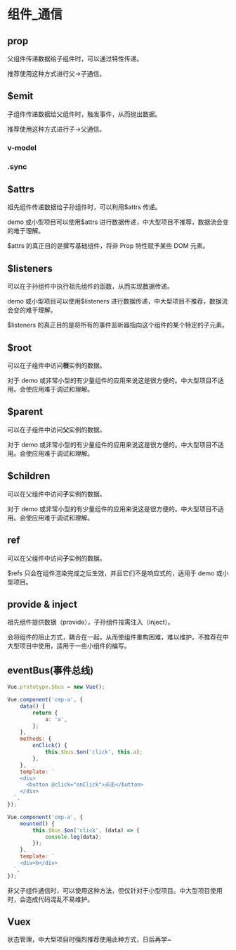 # 组件\_通信

## prop

父组件传递数据给子组件时，可以通过特性传递。

推荐使用这种方式进行父->子通信。

## \$emit

子组件传递数据给父组件时，触发事件，从而抛出数据。

推荐使用这种方式进行子->父通信。

### v-model

### .sync

## \$attrs

祖先组件传递数据给子孙组件时，可以利用\$attrs 传递。

demo 或小型项目可以使用\$attrs 进行数据传递，中大型项目不推荐，数据流会变的难于理解。

\$attrs 的真正目的是撰写基础组件，将非 Prop 特性赋予某些 DOM 元素。

## \$listeners

可以在子孙组件中执行祖先组件的函数，从而实现数据传递。

demo 或小型项目可以使用\$listeners 进行数据传递，中大型项目不推荐，数据流会变的难于理解。

\$listeners 的真正目的是将所有的事件监听器指向这个组件的某个特定的子元素。

## \$root

可以在子组件中访问**根**实例的数据。

对于 demo 或非常小型的有少量组件的应用来说这是很方便的。中大型项目不适用。会使应用难于调试和理解。

## \$parent

可以在子组件中访问**父**实例的数据。

对于 demo 或非常小型的有少量组件的应用来说这是很方便的。中大型项目不适用。会使应用难于调试和理解。

## \$children

可以在父组件中访问**子**实例的数据。

对于 demo 或非常小型的有少量组件的应用来说这是很方便的。中大型项目不适用。会使应用难于调试和理解。

## ref

可以在父组件中访问**子**实例的数据。

\$refs 只会在组件渲染完成之后生效，并且它们不是响应式的，适用于 demo 或小型项目。

## provide & inject

祖先组件提供数据（provide），子孙组件按需注入（inject）。

会将组件的阻止方式，耦合在一起，从而使组件重构困难，难以维护。不推荐在中大型项目中使用，适用于一些小组件的编写。

## eventBus(事件总线)

```js
Vue.prototype.$bus = new Vue();
```

```js
Vue.component('cmp-a', {
    data() {
        return {
            a: 'a',
        };
    },
    methods: {
        onClick() {
            this.$bus.$on('click', this.a);
        },
    },
    template: `
    <div>
      <button @click="onClick">点击</button>
    </div>
  `,
});
```

```js
Vue.component('cmp-a', {
    mounted() {
        this.$bus.$on('click', (data) => {
            console.log(data);
        });
    },
    template: `
    <div>b</div>
  `,
});
```

非父子组件通信时，可以使用这种方法，但仅针对于小型项目。中大型项目使用时，会造成代码混乱不易维护。

## Vuex

状态管理，中大型项目时强烈推荐使用此种方式，日后再学~
